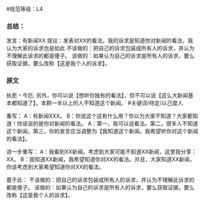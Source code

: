 #规范等级：L4 
### 总结：
发言：有新闻XX
提议：发表对XX的看法。我的诉求是知道你对新闻的看法，我认为大家的诉求也是如此
不该做的：把自己的诉求包装成所有人的诉求，并认为不理解此诉求的都是傻子。
该做的：如果认为自己的诉求是所有人的诉求，要么获取证据，要么改称【这是我个人的诉求】。

### 原文
执悲丶今厄: 另外，你可以说【想听你独有的看法】，但不可以说【这么大新闻基本都知道了】。本群一半以上的人不知道这个新闻。 
#关键词/待定/以己度人

重写：
A：有新闻XXX。
B：你说这个这有什么用？你以为大家不知道？大家都知道！你该说的是你对新闻的看法。
A：第一，我可以说看法。第二，很多人不知道这个新闻。第三，你的发言应当调整为【我知道这个新闻。我希望听你对这个新闻的看法】。

进一步重写：
A：我看到XX新闻。考虑到大家可能不知道XX新闻，这里我分享：XX。
B：我知道XX新闻，我希望知道你对XX的看法。并且，大家知道XX新闻，你该考虑到大家希望知道你对XX的看法。

基于此：
不该做的：把自己的诉求包装成所有人的诉求，并认为不理解此诉求的都是傻子。
该做的：如果认为自己的诉求是所有人的诉求，要么获取证据，要么改称【这是我个人的诉求】。





